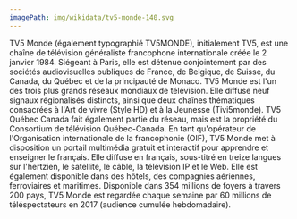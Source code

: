 ```yaml
---
imagePath: img/wikidata/tv5-monde-140.svg
---
```


TV5 Monde (également typographié TV5MONDE), initialement TV5, est une chaîne de télévision généraliste francophone internationale créée le 2 janvier 1984. Siégeant à Paris, elle est détenue conjointement par des sociétés audiovisuelles publiques de France, de Belgique, de Suisse, du Canada, du Québec et de la principauté de Monaco.
TV5 Monde est l'un des trois plus grands réseaux mondiaux de télévision. Elle diffuse neuf signaux régionalisés distincts, ainsi que deux chaînes thématiques consacrées à l'Art de vivre (Style HD) et à la Jeunesse (Tivi5monde). TV5 Québec Canada fait également partie du réseau, mais est la propriété du Consortium de télévision Québec-Canada. En tant qu'opérateur de l'Organisation internationale de la francophonie (OIF), TV5 Monde met à disposition un portail multimédia gratuit et interactif pour apprendre et enseigner le français.
Elle diffuse en français, sous-titré en treize langues sur l'hertzien, le satellite, le câble, la télévision IP et le Web. Elle est également disponible dans des hôtels, des compagnies aériennes, ferroviaires et maritimes. Disponible dans 354 millions de foyers à travers 200 pays, TV5 Monde est regardée chaque semaine par 60 millions de téléspectateurs en 2017 (audience cumulée hebdomadaire).
